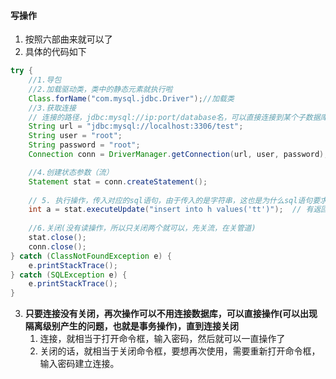 

#### 写操作
1. 按照六部曲来就可以了
2. 具体的代码如下
```java
try {
    //1.导包
    //2.加载驱动类，类中的静态元素就执行啦
    Class.forName("com.mysql.jdbc.Driver");//加载类 
    //3.获取连接 
    // 连接的路径，jdbc:mysql://ip:port/database名，可以直接连接到某个子数据库
    String url = "jdbc:mysql://localhost:3306/test";
    String user = "root";
    String password = "root";
    Connection conn = DriverManager.getConnection(url, user, password); // 连接可能会失败，所以要处理异常

    //4.创建状态参数（流）
    Statement stat = conn.createStatement();
    
    // 5. 执行操作，传入对应的sql语句，由于传入的是字符串，这也是为什么sql语句要求字符串用单引号，否则就会冲突
    int a = stat.executeUpdate("insert into h values('tt')");  // 有返回值，表示插入了多少条数据
    
    //6.关闭(没有读操作，所以只关闭两个就可以，先关流，在关管道)
    stat.close();
    conn.close();
} catch (ClassNotFoundException e) {
    e.printStackTrace();
} catch (SQLException e) {
    e.printStackTrace();
}
```



3. **只要连接没有关闭，再次操作可以不用连接数据库，可以直接操作(可以出现隔离级别产生的问题，也就是事务操作)，直到连接关闭**
   1. 连接，就相当于打开命令框，输入密码，然后就可以一直操作了
   2. 关闭的话，就相当于关闭命令框，要想再次使用，需要重新打开命令框，输入密码建立连接。